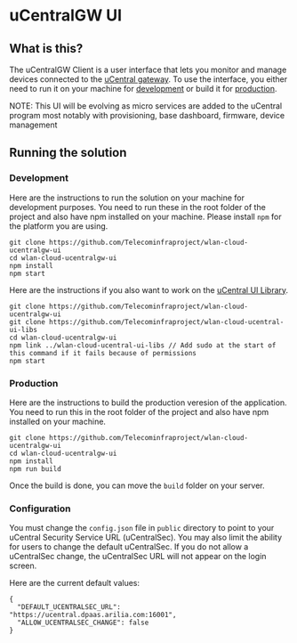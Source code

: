# uCentralGW UI

## What is this?
The uCentralGW Client is a user interface that lets you monitor and manage devices connected to the [uCentral gateway](https://github.com/Telecominfraproject/wlan-cloud-ucentralgw). To use the interface,
you either need to run it on your machine for [development](#development) or build it for [production](#production).

NOTE: This UI will be evolving as micro services are added to the uCentral program most notably with provisioning, base dashboard, firmware, device management

## Running the solution

### Development
Here are the instructions to run the solution on your machine for development purposes. You need to run these in the root folder of the project and also have npm installed on your machine. Please install `npm` for the platform you are using.
```
git clone https://github.com/Telecominfraproject/wlan-cloud-ucentralgw-ui
cd wlan-cloud-ucentralgw-ui
npm install
npm start
```
Here are the instructions if you also want to work on the [uCentral UI Library](https://github.com/Telecominfraproject/wlan-cloud-ucentral-ui-libs).
```
git clone https://github.com/Telecominfraproject/wlan-cloud-ucentralgw-ui
git clone https://github.com/Telecominfraproject/wlan-cloud-ucentral-ui-libs
cd wlan-cloud-ucentralgw-ui
npm link ../wlan-cloud-ucentral-ui-libs // Add sudo at the start of this command if it fails because of permissions
npm start
```

### Production
Here are the instructions to build the production veresion of the application. You need to run this in the root folder of the project and also have npm installed on your machine.
```
git clone https://github.com/Telecominfraproject/wlan-cloud-ucentralgw-ui
cd wlan-cloud-ucentralgw-ui
npm install
npm run build
```
Once the build is done, you can move the `build` folder on your server.

### Configuration
You must change the `config.json` file in `public` directory to point to your uCentral Security Service URL (uCentralSec). You may also limit the ability for users to change the default uCentralSec. If you do not allow a uCentralSec change, the uCentralSec URL will not appear on the login screen. 

Here are the current default values: 
```
{
  "DEFAULT_UCENTRALSEC_URL": "https://ucentral.dpaas.arilia.com:16001",
  "ALLOW_UCENTRALSEC_CHANGE": false
}
```
